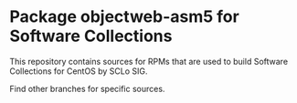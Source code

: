# Package objectweb-asm5 for Software Collections

This repository contains sources for RPMs that are used
to build Software Collections for CentOS by SCLo SIG.

Find other branches for specific sources.
